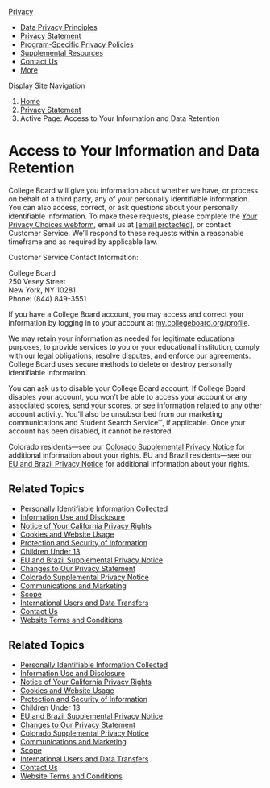 [Privacy](https://privacy.collegeboard.org/)

* [Data Privacy Principles](https://privacy.collegeboard.org/data-privacy-principles)
* [Privacy Statement](https://privacy.collegeboard.org/privacy-statement)
* [Program-Specific Privacy Policies](https://privacy.collegeboard.org/program-specific-privacy-policies)
* [Supplemental Resources](https://privacy.collegeboard.org/supplemental-resources)
* [Contact Us](https://privacy.collegeboard.org/contact-us)
* [More](#)
    

[Display Site Navigation](#)

1. [Home](https://privacy.collegeboard.org/)
2. [Privacy Statement](https://privacy.collegeboard.org/privacy-statement)
3. Active Page: Access to Your Information and Data Retention

Access to Your Information and Data Retention
=============================================

College Board will give you information about whether we have, or process on behalf of a third party, any of your personally identifiable information. You can also access, correct, or ask questions about your personally identifiable information. To make these requests, please complete the [Your Privacy Choices webform](https://form.collegeboard.org/f/data-subject-rights-request?navId=gf-pc), email us at [\[email protected\]](https://privacy.collegeboard.org/cdn-cgi/l/email-protection), or contact Customer Service. We’ll respond to these requests within a reasonable timeframe and as required by applicable law.

Customer Service Contact Information:

College Board  
250 Vesey Street  
New York, NY 10281  
Phone: (844) 849-3551

If you have a College Board account, you may access and correct your information by logging in to your account at [my.collegeboard.org/profile](https://my.collegeboard.org/profile).

We may retain your information as needed for legitimate educational purposes, to provide services to you or your educational institution, comply with our legal obligations, resolve disputes, and enforce our agreements. College Board uses secure methods to delete or destroy personally identifiable information.

You can ask us to disable your College Board account. If College Board disables your account, you won’t be able to access your account or any associated scores, send your scores, or see information related to any other account activity. You’ll also be unsubscribed from our marketing communications and Student Search Service™, if applicable. Once your account has been disabled, it cannot be restored.

Colorado residents—see our [Colorado Supplemental Privacy Notice](https://privacy.collegeboard.org/privacy-statement/colorado-privacy-notice) for additional information about your rights. EU and Brazil residents—see our [EU and Brazil Privacy Notice](https://privacy.collegeboard.org/privacy-statement/eu-brazil-privacy-notice) for additional information about your rights.

Related Topics
--------------

* [Personally Identifiable Information Collected](https://privacy.collegeboard.org/privacy-statement/personally-identifiable-info)
* [Information Use and Disclosure](https://privacy.collegeboard.org/privacy-statement/info-use-disclosure)
* [Notice of Your California Privacy Rights](https://privacy.collegeboard.org/privacy-statement/california-privacy-rights)
* [Cookies and Website Usage](https://privacy.collegeboard.org/privacy-statement/cookies-do-not-track-signals)
* [Protection and Security of Information](https://privacy.collegeboard.org/privacy-statement/info-security)
* [Children Under 13](https://privacy.collegeboard.org/privacy-statement/children-under-13)
* [EU and Brazil Supplemental Privacy Notice](https://privacy.collegeboard.org/privacy-statement/eu-brazil-privacy-notice)
* [Changes to Our Privacy Statement](https://privacy.collegeboard.org/privacy-statement/changes)
* [Colorado Supplemental Privacy Notice](https://privacy.collegeboard.org/privacy-statement/colorado-privacy-notice)
* [Communications and Marketing](https://privacy.collegeboard.org/privacy-statement/communications-and-marketing)
* [Scope](https://privacy.collegeboard.org/privacy-statement/scope)
* [International Users and Data Transfers](https://privacy.collegeboard.org/privacy-statement/international-users-and-data-transfers)
* [Contact Us](https://privacy.collegeboard.org/privacy-statement/contact-us)
* [Website Terms and Conditions](https://privacy.collegeboard.org/privacy-statement/website-terms-conditions)

Related Topics
--------------

* [Personally Identifiable Information Collected](https://privacy.collegeboard.org/privacy-statement/personally-identifiable-info)
* [Information Use and Disclosure](https://privacy.collegeboard.org/privacy-statement/info-use-disclosure)
* [Notice of Your California Privacy Rights](https://privacy.collegeboard.org/privacy-statement/california-privacy-rights)
* [Cookies and Website Usage](https://privacy.collegeboard.org/privacy-statement/cookies-do-not-track-signals)
* [Protection and Security of Information](https://privacy.collegeboard.org/privacy-statement/info-security)
* [Children Under 13](https://privacy.collegeboard.org/privacy-statement/children-under-13)
* [EU and Brazil Supplemental Privacy Notice](https://privacy.collegeboard.org/privacy-statement/eu-brazil-privacy-notice)
* [Changes to Our Privacy Statement](https://privacy.collegeboard.org/privacy-statement/changes)
* [Colorado Supplemental Privacy Notice](https://privacy.collegeboard.org/privacy-statement/colorado-privacy-notice)
* [Communications and Marketing](https://privacy.collegeboard.org/privacy-statement/communications-and-marketing)
* [Scope](https://privacy.collegeboard.org/privacy-statement/scope)
* [International Users and Data Transfers](https://privacy.collegeboard.org/privacy-statement/international-users-and-data-transfers)
* [Contact Us](https://privacy.collegeboard.org/privacy-statement/contact-us)
* [Website Terms and Conditions](https://privacy.collegeboard.org/privacy-statement/website-terms-conditions)